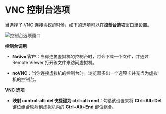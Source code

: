 # VNC 控制台选项

当选择了 VNC 连接协议的时候，如下的选项可以在**控制台选项**窗口里设置。

![控制台选项窗口](images/vm-console-options-vnc.png)

**控制台调用**

* **Native 客户**：当你连接虚拟机的控制台时，将会下载一个文件，并通过 Remote Viewer 打开该文件来访问虚拟机。

* **noVNC**：当你连接虚拟机的控制台时，浏览器多出一个选项卡并充当为虚拟机的控制台。

**VNC 选项**

* **映射 control-alt-del 快捷键为 ctrl+alt+end**：勾选该设置来将 **Ctrl+Alt+Del** 键位组合映射到虚拟机内的 **Ctrl+Alt+End** 键位组合。

